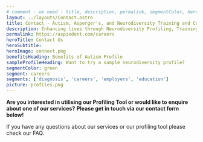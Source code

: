 ```yaml
---
# comment - we need - title, description, permalink, segmentColor, herotitle, heading
layout: ../layouts/Contact.astro
title: Contact - Autism, Asperger's, and Neurodiversity Training and Consulting
description: Enhancing lives through Neurodiversity Profiling, Training & Consultancy
permalink: https://aspiedent.com/careers
heroTitle: Contact Us
heroSubtitle: 
heroImage: connect.png
benefitsHeading: Benefits of Autism Profile
sampleProfileHeading: Want to try a sample neurodiversity profile?
segmentColor: green
segment: careers
segments: ['diagnosis', 'careers', 'employers', 'education']
picture: profiles.png
---
```

**Are you interested in utilising our Profiling Tool or would like to enquire about one of our services?**
**Please get in touch via our contact form below!**

If you have any questions about our services or our profiling tool please check our FAQ.